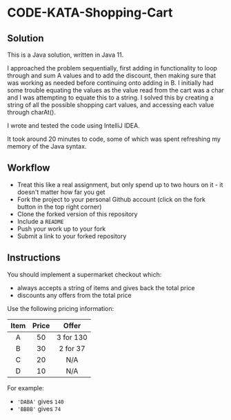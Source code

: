 # CODE-KATA-Shopping-Cart

## Solution
This is a Java solution, written in Java 11.

I approached the problem sequentially, first adding in functionality to loop through and sum A values and to add the
discount, then making sure that was working as needed before continuing onto adding in B. I initially had some trouble
equating the values as the value read from the cart was a char and I was attempting to equate this to a string. I solved
this by creating a string of all the possible shopping cart values, and accessing each value through charAt().

I wrote and tested the code using IntelliJ IDEA.


It took around 20 minutes to code, some of which was spent refreshing my memory of the Java syntax.

## Workflow
- Treat this like a real assignment, but only spend up to two hours on it - it doesn't matter how far you get
- Fork the project to your personal Github account (click on the fork button in the top right corner)
- Clone the forked version of this repository
- Include a `README`
- Push your work up to your fork
- Submit a link to your forked repository

## Instructions
You should implement a supermarket checkout which:
- always accepts a string of items and gives back the total price
- discounts any offers from the total price

Use the following pricing information:

| Item  | Price | Offer     |
| :---: | :---: | :---:     |
| A     | 50    | 3 for 130 |
| B     | 30    | 2 for 37  |
| C     | 20    | N/A       |
| D     | 10    | N/A       |

For example:
- `'DABA'` gives `140`
- `'BBBB'` gives `74`
